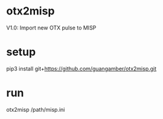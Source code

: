 # otx2misp
V1.0: Import new OTX pulse to MISP

# setup
pip3 install git+https://github.com/guangamber/otx2misp.git

# run
otx2misp /path/misp.ini
